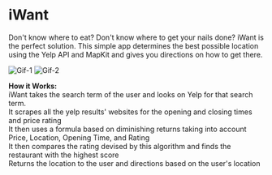 iWant
=====

Don't know where to eat? Don't know where to get your nails done? iWant is the perfect solution. This simple app determines the best possible location using the Yelp API and MapKit and gives you directions on how to get there.

![Gif-1](http://i.imgur.com/FsnFWOJ.gif4KJmgQr)
![Gif-2](http://i.imgur.com/4KJmgQr.gif)

<strong>How it Works:</strong><br>
iWant takes the search term of the user and looks on Yelp for that search term.<br>
It scrapes all the yelp results' websites for the opening and closing times and price rating<br>
It then uses a formula based on diminishing returns taking into account Price, Location, Opening Time, and Rating<br>
It then compares the rating devised by this algorithm and finds the restaurant with the highest score<br>
Returns the location to the user and directions based on the user's location<br>




